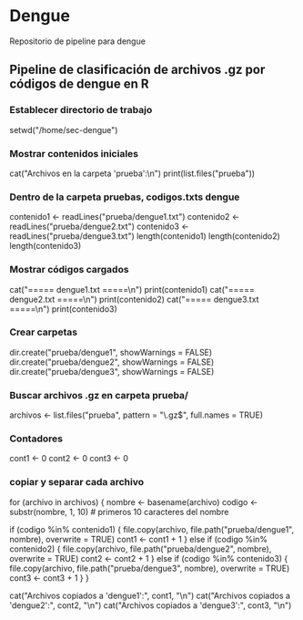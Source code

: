 # Dengue
Repositorio de pipeline para dengue

## Pipeline de clasificación de archivos .gz por códigos de dengue en R
### Establecer directorio de trabajo
setwd("/home/sec-dengue")

### Mostrar contenidos iniciales
cat("Archivos en la carpeta 'prueba':\n")
print(list.files("prueba"))

### Dentro de la carpeta pruebas, codigos.txts dengue
contenido1 <- readLines("prueba/dengue1.txt")
contenido2 <- readLines("prueba/dengue2.txt")
contenido3 <- readLines("prueba/dengue3.txt")
length(contenido1)
length(contenido2)
length(contenido3)

### Mostrar códigos cargados
cat("===== dengue1.txt =====\n")
print(contenido1)
cat("===== dengue2.txt =====\n")
print(contenido2)
cat("===== dengue3.txt =====\n")
print(contenido3)

### Crear carpetas 
dir.create("prueba/dengue1", showWarnings = FALSE)
dir.create("prueba/dengue2", showWarnings = FALSE)
dir.create("prueba/dengue3", showWarnings = FALSE)

### Buscar archivos .gz en carpeta prueba/
archivos <- list.files("prueba", pattern = "\\.gz$", full.names = TRUE)

### Contadores
cont1 <- 0
cont2 <- 0
cont3 <- 0

### copiar y separar cada archivo
for (archivo in archivos) {
  nombre <- basename(archivo)
  codigo <- substr(nombre, 1, 10)  # primeros 10 caracteres del nombre

  if (codigo %in% contenido1) {
    file.copy(archivo, file.path("prueba/dengue1", nombre), overwrite = TRUE)
    cont1 <- cont1 + 1
  } else if (codigo %in% contenido2) {
    file.copy(archivo, file.path("prueba/dengue2", nombre), overwrite = TRUE)
    cont2 <- cont2 + 1
  } else if (codigo %in% contenido3) {
    file.copy(archivo, file.path("prueba/dengue3", nombre), overwrite = TRUE)
    cont3 <- cont3 + 1
  }
}

cat("Archivos copiados a 'dengue1':", cont1, "\n")
cat("Archivos copiados a 'dengue2':", cont2, "\n")
cat("Archivos copiados a 'dengue3':", cont3, "\n")
